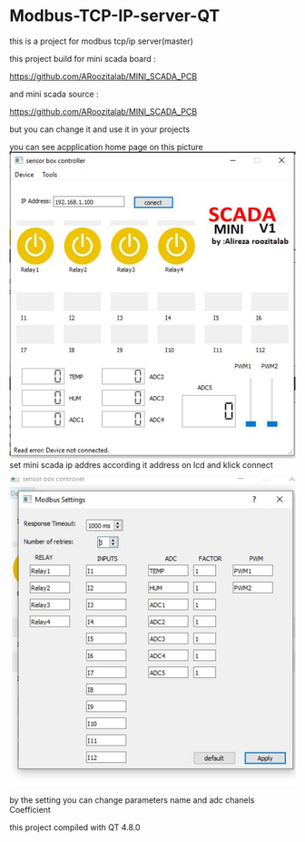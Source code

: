 # Modbus-TCP-IP-server-QT

this is a project for modbus tcp/ip server(master)

this project build for mini scada board :

https://github.com/ARoozitalab/MINI_SCADA_PCB


and mini scada source :

https://github.com/ARoozitalab/MINI_SCADA_PCB

but you can change it and use it in your projects

you can see acpplication home page on this picture
![alt text](https://github.com/ARoozitalab/Modbus-TCP-IP-server-QT/blob/master/home.JPG "home")
set mini scada ip addres according it address on lcd and klick connect




![alt text](https://github.com/ARoozitalab/Modbus-TCP-IP-server-QT/blob/master/setting.JPG "setting")

by the setting you can change parameters name and adc chanels Coefficient

this project compiled with QT 4.8.0







